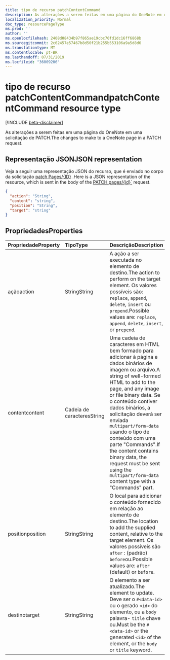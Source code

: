 ```yaml
---
title: tipo de recurso patchContentCommand
description: As alterações a serem feitas em uma página do OneNote em uma solicitação de PATCH.
localization_priority: Normal
doc_type: resourcePageType
ms.prod: ''
author: ''
ms.openlocfilehash: 2408d08434b97f865ae19cbc70fd1dc16ff6868b
ms.sourcegitcommit: 2c62457e57467b8d50f21b255b553106a9a5d8d6
ms.translationtype: MT
ms.contentlocale: pt-BR
ms.lasthandoff: 07/31/2019
ms.locfileid: "36009206"
---
```

# <a name="patchcontentcommand-resource-type"></a><span data-ttu-id="6f8b4-103">tipo de recurso patchContentCommand</span><span class="sxs-lookup"><span data-stu-id="6f8b4-103">patchContentCommand resource type</span></span>

[!INCLUDE [beta-disclaimer](../../includes/beta-disclaimer.md)]

<span data-ttu-id="6f8b4-104">As alterações a serem feitas em uma página do OneNote em uma solicitação de PATCH.</span><span class="sxs-lookup"><span data-stu-id="6f8b4-104">The changes to make to a OneNote page in a PATCH request.</span></span>

## <a name="json-representation"></a><span data-ttu-id="6f8b4-105">Representação JSON</span><span class="sxs-lookup"><span data-stu-id="6f8b4-105">JSON representation</span></span>

<span data-ttu-id="6f8b4-106">Veja a seguir uma representação JSON do recurso, que é enviado no corpo da solicitação [patch Pages/{ID}](../api/page-update.md) .</span><span class="sxs-lookup"><span data-stu-id="6f8b4-106">Here is a JSON representation of the resource, which is sent in the body of the [PATCH pages/{id}\`](../api/page-update.md) request.</span></span> 

<!-- {
  "blockType": "resource",
  "optionalProperties": [

  ],
  "@odata.type": "microsoft.graph.onenotePatchContentCommand"
}-->

```json
{
  "action": "String",
  "content": "string",
  "position": "String",
  "target": "string"
}

```

## <a name="properties"></a><span data-ttu-id="6f8b4-107">Propriedades</span><span class="sxs-lookup"><span data-stu-id="6f8b4-107">Properties</span></span>
| <span data-ttu-id="6f8b4-108">Propriedade</span><span class="sxs-lookup"><span data-stu-id="6f8b4-108">Property</span></span>     | <span data-ttu-id="6f8b4-109">Tipo</span><span class="sxs-lookup"><span data-stu-id="6f8b4-109">Type</span></span>   |<span data-ttu-id="6f8b4-110">Descrição</span><span class="sxs-lookup"><span data-stu-id="6f8b4-110">Description</span></span>|
|:---------------|:--------|:----------|
|<span data-ttu-id="6f8b4-111">ação</span><span class="sxs-lookup"><span data-stu-id="6f8b4-111">action</span></span>|<span data-ttu-id="6f8b4-112">String</span><span class="sxs-lookup"><span data-stu-id="6f8b4-112">String</span></span>|<span data-ttu-id="6f8b4-113">A ação a ser executada no elemento de destino.</span><span class="sxs-lookup"><span data-stu-id="6f8b4-113">The action to perform on the target element.</span></span> <span data-ttu-id="6f8b4-114">Os valores possíveis são: `replace`, `append`, `delete`, `insert` ou `prepend`.</span><span class="sxs-lookup"><span data-stu-id="6f8b4-114">Possible values are: `replace`, `append`, `delete`, `insert`, or `prepend`.</span></span>|
|<span data-ttu-id="6f8b4-115">content</span><span class="sxs-lookup"><span data-stu-id="6f8b4-115">content</span></span>|<span data-ttu-id="6f8b4-116">Cadeia de caracteres</span><span class="sxs-lookup"><span data-stu-id="6f8b4-116">String</span></span>|<span data-ttu-id="6f8b4-117">Uma cadeia de caracteres em HTML bem formado para adicionar à página e dados binários de imagem ou arquivo.</span><span class="sxs-lookup"><span data-stu-id="6f8b4-117">A string of well-formed HTML to add to the page, and any image or file binary data.</span></span> <span data-ttu-id="6f8b4-118">Se o conteúdo contiver dados binários, a solicitação deverá ser enviada `multipart/form-data` usando o tipo de conteúdo com uma parte "Commands".</span><span class="sxs-lookup"><span data-stu-id="6f8b4-118">If the content contains binary data, the request must be sent using the `multipart/form-data` content type with a "Commands" part.</span></span> |
|<span data-ttu-id="6f8b4-119">position</span><span class="sxs-lookup"><span data-stu-id="6f8b4-119">position</span></span>|<span data-ttu-id="6f8b4-120">String</span><span class="sxs-lookup"><span data-stu-id="6f8b4-120">String</span></span>|<span data-ttu-id="6f8b4-121">O local para adicionar o conteúdo fornecido em relação ao elemento de destino.</span><span class="sxs-lookup"><span data-stu-id="6f8b4-121">The location to add the supplied content, relative to the target element.</span></span> <span data-ttu-id="6f8b4-122">Os valores possíveis são `after` : (padrão) `before`ou.</span><span class="sxs-lookup"><span data-stu-id="6f8b4-122">Possible values are: `after` (default) or `before`.</span></span>|
|<span data-ttu-id="6f8b4-123">destino</span><span class="sxs-lookup"><span data-stu-id="6f8b4-123">target</span></span>|<span data-ttu-id="6f8b4-124">String</span><span class="sxs-lookup"><span data-stu-id="6f8b4-124">String</span></span>|<span data-ttu-id="6f8b4-125">O elemento a ser atualizado.</span><span class="sxs-lookup"><span data-stu-id="6f8b4-125">The element to update.</span></span> <span data-ttu-id="6f8b4-126">Deve ser o `#<data-id>` ou o gerado `<id>` do elemento, ou a `body` palavra- `title` chave ou.</span><span class="sxs-lookup"><span data-stu-id="6f8b4-126">Must be the `#<data-id>` or the generated `<id>` of the element, or the `body` or `title` keyword.</span></span>|

<!-- uuid: 8fcb5dbc-d5aa-4681-8e31-b001d5168d79
2015-10-25 14:57:30 UTC -->
<!--
{
  "type": "#page.annotation",
  "description": "patchContentCommand resource",
  "keywords": "",
  "section": "documentation",
  "tocPath": "",
  "suppressions": []
}
-->
